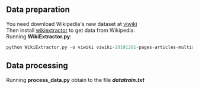 ## Data preparation
 You need download Wikipedia's new dataset at [viwiki](https://dumps.wikimedia.org/viwiki/)
<br> Then install [wikiextractor](https://github.com/attardi/wikiextractor) to get data from Wikipedia.
<br> Running **WikiExtractor.py**:
```php
python WikiExtractor.py -o viwiki viwiki-20191201-pages-articles-multistream.xml.bz2
```
## Data processing
Running  **process_data.py** obtain to the file ***datatrain.txt***
